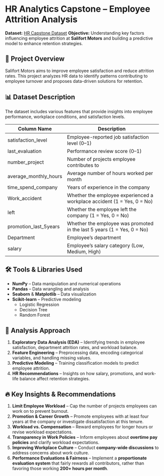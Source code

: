# HR Analytics Capstone – Employee Attrition Analysis
**Dataset:** [HR Capstone Dataset](https://github.com/abhishek-s-shirol/HR_Analytics_Capstone/blob/main/HR_capstone_dataset.csv)
**Objective:** Understanding key factors influencing employee attrition at **Salifort Motors** and building a predictive model to enhance retention strategies.

## 📌 Project Overview  
Salifort Motors aims to improve employee satisfaction and reduce attrition rates. This project analyzes HR data to identify patterns contributing to employee turnover and proposes data-driven solutions for retention.

## 📊 Dataset Description
The dataset includes various features that provide insights into employee performance, workplace conditions, and satisfaction levels.

| Column Name | Description |
|-------------|------------|
| satisfaction_level | Employee-reported job satisfaction level (0–1) |
| last_evaluation | Performance review score (0–1) |
| number_project | Number of projects employee contributes to |
| average_monthly_hours | Average number of hours worked per month |
| time_spend_company | Years of experience in the company |
| Work_accident | Whether the employee experienced a workplace accident (1 = Yes, 0 = No) |
| left | Whether the employee left the company (1 = Yes, 0 = No) |
| promotion_last_5years | Whether the employee was promoted in the last 5 years (1 = Yes, 0 = No) |
| Department | Employee’s department |
| salary | Employee’s salary category (Low, Medium, High) |

## 🛠 Tools & Libraries Used
- **NumPy** – Data manipulation and numerical operations
- **Pandas** – Data wrangling and analysis
- **Seaborn** & **Matplotlib** – Data visualization
- **Scikit-learn** – Predictive modeling
  - Logistic Regression
  - Decision Tree
  - Random Forest

## 🔎 Analysis Approach
1. **Exploratory Data Analysis (EDA)** – Identifying trends in employee satisfaction, department attrition rates, and workload balance.
2. **Feature Engineering** – Preprocessing data, encoding categorical variables, and handling missing values.
3. **Predictive Modeling** – Training classification models to predict employee attrition.
4. **HR Recommendations** – Insights on how salary, promotions, and work-life balance affect retention strategies.

## 🔥 Key Insights & Recommendations
1. **Limit Employee Workload** – Cap the number of projects employees can work on to prevent burnout.
2. **Promotion & Career Growth** – Promote employees with at least four years at the company or investigate dissatisfaction at this tenure.
3. **Workload vs. Compensation** – Reward employees for longer hours or revise workload expectations.
4. **Transparency in Work Policies** – Inform employees about **overtime pay policies** and clarify workload expectations.
5. **Improving Workplace Culture** – Conduct **company-wide discussions** to address concerns about work culture.
6. **Performance Evaluations & Fairness** – Implement a **proportionate evaluation system** that fairly rewards all contributors, rather than favoring those working **200+ hours per month**.
